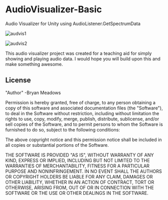 # AudioVisualizer-Basic
Audio Visualizer for Unity using AudioListener.GetSpectrumData

![audvis1](https://cloud.githubusercontent.com/assets/11200805/15373437/77cb6c10-1cfa-11e6-841e-cb77b3a79169.jpg)

![audvis2](https://cloud.githubusercontent.com/assets/11200805/15373439/7bc1116c-1cfa-11e6-9222-23b5962cd86a.jpg)

<!--![Snap](http://38.media.tumblr.com/fe9bb0573d05fcbe29903c046f8e86db/tumblr_nqi2phvAfY1qio469o1_400.gif)

![Generative](http://38.media.tumblr.com/57afc7693bdbd699847806d8c1e7bbc7/tumblr_nqiazfQhrP1qio469o1_400.gif)

![Beats](http://38.media.tumblr.com/abfd26888e35f383ddbfc1ad0c0cc445/tumblr_nqib0cOeDE1qio469o1_400.gif)
-->
This audio visualizer project was created for a teaching aid for simply showing and playing audio data. I would
hope you will build upon this and make something awesome.

License
-------

"Author" -Bryan Meadows

Permission is hereby granted, free of charge, to any person obtaining a copy of
this software and associated documentation files (the "Software"), to deal in
the Software without restriction, including without limitation the rights to
use, copy, modify, merge, publish, distribute, sublicense, and/or sell copies of
the Software, and to permit persons to whom the Software is furnished to do so,
subject to the following conditions:

The above copyright notice and this permission notice shall be included in all
copies or substantial portions of the Software.

THE SOFTWARE IS PROVIDED "AS IS", WITHOUT WARRANTY OF ANY KIND, EXPRESS OR
IMPLIED, INCLUDING BUT NOT LIMITED TO THE WARRANTIES OF MERCHANTABILITY, FITNESS
FOR A PARTICULAR PURPOSE AND NONINFRINGEMENT. IN NO EVENT SHALL THE AUTHORS OR
COPYRIGHT HOLDERS BE LIABLE FOR ANY CLAIM, DAMAGES OR OTHER LIABILITY, WHETHER
IN AN ACTION OF CONTRACT, TORT OR OTHERWISE, ARISING FROM, OUT OF OR IN
CONNECTION WITH THE SOFTWARE OR THE USE OR OTHER DEALINGS IN THE SOFTWARE.

